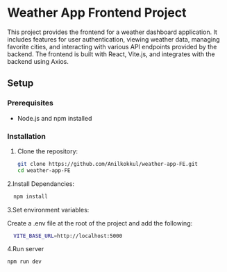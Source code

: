 # Weather App Frontend Project

This project provides the frontend for a weather dashboard application. It includes features for user authentication, viewing weather data, managing favorite cities, and interacting with various API endpoints provided by the backend. The frontend is built with React, Vite.js, and integrates with the backend using Axios.

## Setup

### Prerequisites

- Node.js and npm installed

### Installation

1. Clone the repository:
   ```bash
   git clone https://github.com/Anilkokkul/weather-app-FE.git
   cd weather-app-FE
    ```
2.Install Dependancies:


```bash
  npm install
```

3.Set environment variables:

Create a .env file at the root of the project and add the following:
```bash
  VITE_BASE_URL=http://localhost:5000
  ```
4.Run server
```bash
npm run dev
```
